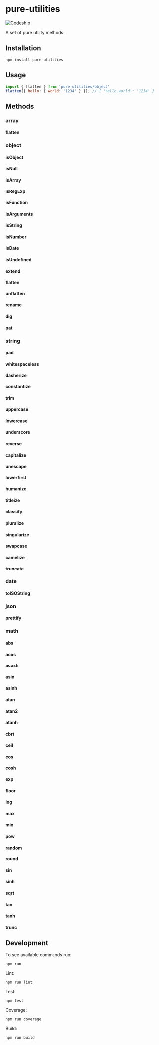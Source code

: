# pure-utilities

[![Codeship](https://img.shields.io/codeship/d0a4ca60-9ed5-0135-eb8d-5e3172fc544d.svg)]()

A set of pure utility methods.

## Installation

`npm install pure-utilities`

## Usage

```javascript
import { flatten } from 'pure-utilities/object'
flatten({ hello: { world: '1234' } }); // { 'hello.world': '1234' }
```

## Methods

### array

#### flatten

### object

#### isObject
#### isNull
#### isArray
#### isRegExp
#### isFunction
#### isArguments
#### isString
#### isNumber
#### isDate
#### isUndefined
#### extend
#### flatten
#### unflatten
#### rename
#### dig
#### pat

### string

#### pad
#### whitespaceless
#### dasherize
#### constantize
#### trim
#### uppercase
#### lowercase
#### underscore
#### reverse
#### capitalize
#### unescape
#### lowerfirst
#### humanize
#### titleize
#### classify
#### pluralize
#### singularize
#### swapcase
#### camelize
#### truncate

### date

#### toISOString

### json

#### prettify

### math

#### abs
#### acos
#### acosh
#### asin
#### asinh
#### atan
#### atan2
#### atanh
#### cbrt
#### ceil
#### cos
#### cosh
#### exp
#### floor
#### log
#### max
#### min
#### pow
#### random
#### round
#### sin
#### sinh
#### sqrt
#### tan
#### tanh
#### trunc

## Development

To see available commands run:

`npm run`

Lint:

`npm run lint`

Test:

`npm test`

Coverage:

`npm run coverage`

Build:

`npm run build`
